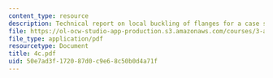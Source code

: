 ```yaml
---
content_type: resource
description: Technical report on local buckling of flanges for a case study.
file: https://ol-ocw-studio-app-production.s3.amazonaws.com/courses/3-a27-case-studies-in-forensic-metallurgy-fall-2007/50e7ad3f172087d0c9e68c50b0d4a71f_4c.pdf
file_type: application/pdf
resourcetype: Document
title: 4c.pdf
uid: 50e7ad3f-1720-87d0-c9e6-8c50b0d4a71f
---
```

